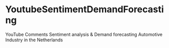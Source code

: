 # YoutubeSentimentDemandForecasting
YouTube Comments Sentiment analysis &amp; Demand forecasting Automotive Industry in the Netherlands
